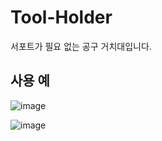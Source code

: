 # Tool-Holder

서포트가 필요 없는 공구 거치대입니다.

## 사용 예

![image](https://user-images.githubusercontent.com/14369006/236606414-8c85dba9-318b-40db-9ddd-c58cb8edca47.png)

![image](https://user-images.githubusercontent.com/14369006/236606420-138bde2f-f5a3-45db-806e-327a72509605.png)
